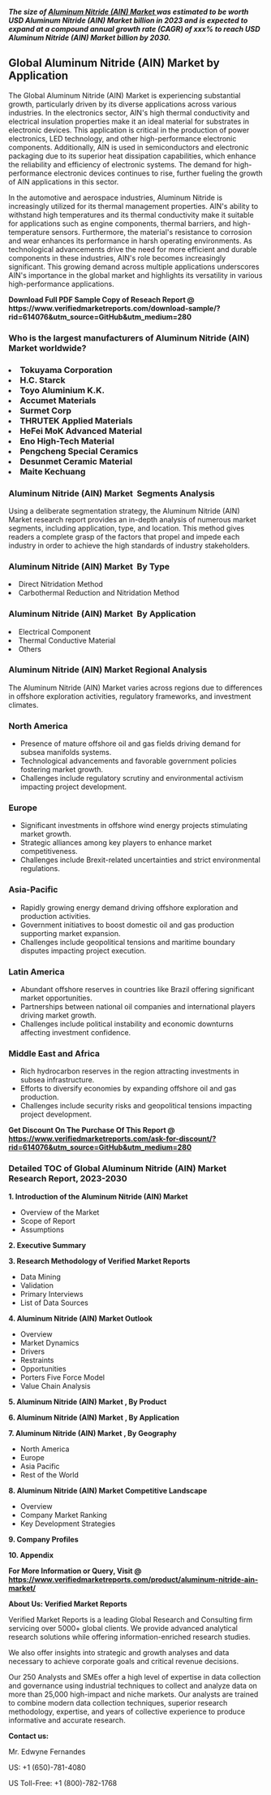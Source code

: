 <p><em><strong>The size of <a href="https://www.verifiedmarketreports.com/download-sample/?rid=614076&utm_source=GitHub&utm_medium=280" target="_blank">Aluminum Nitride (AIN) Market </a> was estimated to be worth USD Aluminum Nitride (AIN) Market billion in 2023 and is expected to expand at a compound annual growth rate (CAGR) of xxx% to reach USD Aluminum Nitride (AIN) Market billion by 2030.</strong></em><br /><h2>Global Aluminum Nitride (AIN) Market by Application</h2><p>The Global Aluminum Nitride (AIN) Market is experiencing substantial growth, particularly driven by its diverse applications across various industries. In the electronics sector, AIN's high thermal conductivity and electrical insulation properties make it an ideal material for substrates in electronic devices. This application is critical in the production of power electronics, LED technology, and other high-performance electronic components. Additionally, AIN is used in semiconductors and electronic packaging due to its superior heat dissipation capabilities, which enhance the reliability and efficiency of electronic systems. The demand for high-performance electronic devices continues to rise, further fueling the growth of AIN applications in this sector.</p><p>In the automotive and aerospace industries, Aluminum Nitride is increasingly utilized for its thermal management properties. AIN's ability to withstand high temperatures and its thermal conductivity make it suitable for applications such as engine components, thermal barriers, and high-temperature sensors. Furthermore, the material's resistance to corrosion and wear enhances its performance in harsh operating environments. As technological advancements drive the need for more efficient and durable components in these industries, AIN's role becomes increasingly significant. This growing demand across multiple applications underscores AIN's importance in the global market and highlights its versatility in various high-performance applications.</p></p><p id="" class=""><strong>Download Full PDF Sample Copy of Reseach Report @ <a target="">https://www.verifiedmarketreports.com/download-sample/?rid=614076&utm_source=GitHub&utm_medium=280</a></strong></p><h3 id="" class="">Who is the largest manufacturers of&nbsp;Aluminum Nitride (AIN) Market worldwide?</h3><h3 class=""></Li><Li> Tokuyama Corporation</Li><Li> H.C. Starck</Li><Li> Toyo Aluminium K.K.</Li><Li> Accumet Materials</Li><Li> Surmet Corp</Li><Li> THRUTEK Applied Materials</Li><Li> HeFei MoK Advanced Material</Li><Li> Eno High-Tech Material</Li><Li> Pengcheng Special Ceramics</Li><Li> Desunmet Ceramic Material</Li><Li> Maite Kechuang</h3><h3 id="" class="">Aluminum Nitride (AIN) Market &nbsp;Segments Analysis</h3><p id="" class="">Using a deliberate segmentation strategy, the Aluminum Nitride (AIN) Market research report provides an in-depth analysis of numerous market segments, including application, type, and location. This method gives readers a complete grasp of the factors that propel and impede each industry in order to achieve the high standards of industry stakeholders.</p><h3 id="" class="">Aluminum Nitride (AIN) Market &nbsp;By Type</h3><p></Li><Li> Direct Nitridation Method</Li><Li> Carbothermal Reduction and Nitridation Method</p><h3 id="" class="">Aluminum Nitride (AIN) Market &nbsp;By Application</h3><p class=""></Li><Li> Electrical Component</Li><Li> Thermal Conductive Material</Li><Li> Others</p><h3 id="" class="">Aluminum Nitride (AIN) Market Regional Analysis</h3><p id="" class="">The Aluminum Nitride (AIN) Market varies across regions due to differences in offshore exploration activities, regulatory frameworks, and investment climates.</p><h3 id="" class="">North America</h3><ul><li>Presence of mature offshore oil and gas fields driving demand for subsea manifolds systems.</li><li>Technological advancements and favorable government policies fostering market growth.</li><li>Challenges include regulatory scrutiny and environmental activism impacting project development.</li></ul><h3 id="" class="">Europe</h3><ul><li>Significant investments in offshore wind energy projects stimulating market growth.</li><li>Strategic alliances among key players to enhance market competitiveness.</li><li>Challenges include Brexit-related uncertainties and strict environmental regulations.</li></ul><h3 id="" class="">Asia-Pacific</h3><ul><li>Rapidly growing energy demand driving offshore exploration and production activities.</li><li>Government initiatives to boost domestic oil and gas production supporting market expansion.</li><li>Challenges include geopolitical tensions and maritime boundary disputes impacting project execution.</li></ul><h3 id="" class="">Latin America</h3><ul><li>Abundant offshore reserves in countries like Brazil offering significant market opportunities.</li><li>Partnerships between national oil companies and international players driving market growth.</li><li>Challenges include political instability and economic downturns affecting investment confidence.</li></ul><h3 id="" class="">Middle East and Africa</h3><ul><li>Rich hydrocarbon reserves in the region attracting investments in subsea infrastructure.</li><li>Efforts to diversify economies by expanding offshore oil and gas production.</li><li>Challenges include security risks and geopolitical tensions impacting project development.</li></ul><p id="" class=""><strong>Get Discount On The Purchase Of This Report @ <a href="https://www.verifiedmarketreports.com/ask-for-discount/?rid=614076&utm_source=GitHub&utm_medium=280" target="_blank">https://www.verifiedmarketreports.com/ask-for-discount/?rid=614076&utm_source=GitHub&utm_medium=280</a></strong></p><h3 id="" class="">Detailed TOC of Global Aluminum Nitride (AIN) Market Research Report, 2023-2030</h3><p id="" class=""><strong>1. Introduction of the Aluminum Nitride (AIN) Market </strong></p><ul><li>Overview of the Market</li><li>Scope of Report</li><li>Assumptions</li></ul><p id="" class=""><strong>2. Executive Summary</strong></p><p id="" class=""><strong>3. Research Methodology of Verified Market Reports</strong></p><ul><li>Data Mining</li><li>Validation</li><li>Primary Interviews</li><li>List of Data Sources</li></ul><p id="" class=""><strong>4. Aluminum Nitride (AIN) Market Outlook</strong></p><ul><li>Overview</li><li>Market Dynamics</li><li>Drivers</li><li>Restraints</li><li>Opportunities</li><li>Porters Five Force Model</li><li>Value Chain Analysis</li></ul><p id="" class=""><strong>5. Aluminum Nitride (AIN) Market , By Product</strong></p><p id="" class=""><strong>6. Aluminum Nitride (AIN) Market , By Application</strong></p><p id="" class=""><strong>7. Aluminum Nitride (AIN) Market , By Geography</strong></p><ul><li>North America</li><li>Europe</li><li>Asia Pacific</li><li>Rest of the World</li></ul><p id="" class=""><strong>8. Aluminum Nitride (AIN) Market Competitive Landscape</strong></p><ul><li>Overview</li><li>Company Market Ranking</li><li>Key Development Strategies</li></ul><p id="" class=""><strong>9. Company Profiles</strong></p><p id="" class=""><strong>10. Appendix</strong></p><p id="" class=""><strong>For More Information or Query, Visit @ <a href="https://www.verifiedmarketreports.com/product/aluminum-nitride-ain-market/" target="_blank">https://www.verifiedmarketreports.com/product/aluminum-nitride-ain-market/</a></strong></p><p id="" class=""><strong>About Us: Verified Market Reports</strong></p><p id="" class="">Verified Market Reports is a leading Global Research and Consulting firm servicing over 5000+ global clients. We provide advanced analytical research solutions while offering information-enriched research studies.</p><p id="" class="">We also offer insights into strategic and growth analyses and data necessary to achieve corporate goals and critical revenue decisions.</p><p id="" class="">Our 250 Analysts and SMEs offer a high level of expertise in data collection and governance using industrial techniques to collect and analyze data on more than 25,000 high-impact and niche markets. Our analysts are trained to combine modern data collection techniques, superior research methodology, expertise, and years of collective experience to produce informative and accurate research.</p><p id="" class=""><strong>Contact us:</strong></p><p id="" class="">Mr. Edwyne Fernandes</p><p id="" class="">US: +1 (650)-781-4080</p><p id="" class="">US Toll-Free: +1 (800)-782-1768</p>
